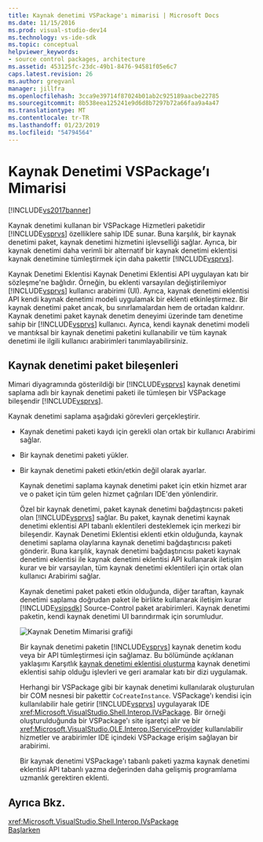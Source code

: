```yaml
---
title: Kaynak denetimi VSPackage'ı mimarisi | Microsoft Docs
ms.date: 11/15/2016
ms.prod: visual-studio-dev14
ms.technology: vs-ide-sdk
ms.topic: conceptual
helpviewer_keywords:
- source control packages, architecture
ms.assetid: 453125fc-23dc-49b1-8476-94581f05e6c7
caps.latest.revision: 26
ms.author: gregvanl
manager: jillfra
ms.openlocfilehash: 3cca9e39714f87024b01ab2c925189aacbe22785
ms.sourcegitcommit: 8b538eea125241e9d6d8b7297b72a66faa9a4a47
ms.translationtype: MT
ms.contentlocale: tr-TR
ms.lasthandoff: 01/23/2019
ms.locfileid: "54794564"
---
```

# <a name="source-control-vspackage-architecture"></a>Kaynak Denetimi VSPackage’ı Mimarisi
[!INCLUDE[vs2017banner](../../includes/vs2017banner.md)]

Kaynak denetimi kullanan bir VSPackage Hizmetleri paketidir [!INCLUDE[vsprvs](../../includes/vsprvs-md.md)] özelliklere sahip IDE sunar. Buna karşılık, bir kaynak denetimi paket, kaynak denetimi hizmetini işlevselliği sağlar. Ayrıca, bir kaynak denetimi daha verimli bir alternatif bir kaynak denetimi eklentisi kaynak denetimine tümleştirmek için daha pakettir [!INCLUDE[vsprvs](../../includes/vsprvs-md.md)].  
  
 Kaynak Denetimi Eklentisi Kaynak Denetimi Eklentisi API uygulayan katı bir sözleşme'ne bağlıdır. Örneğin, bu eklenti varsayılan değiştirilemiyor [!INCLUDE[vsprvs](../../includes/vsprvs-md.md)] kullanıcı arabirimi (UI). Ayrıca, kaynak denetimi eklentisi API kendi kaynak denetimi modeli uygulamak bir eklenti etkinleştirmez. Bir kaynak denetimi paket ancak, bu sınırlamalardan hem de ortadan kaldırır. Kaynak denetimi paket kaynak denetim deneyimi üzerinde tam denetime sahip bir [!INCLUDE[vsprvs](../../includes/vsprvs-md.md)] kullanıcı. Ayrıca, kendi kaynak denetimi modeli ve mantıksal bir kaynak denetimi paketini kullanabilir ve tüm kaynak denetimi ile ilgili kullanıcı arabirimleri tanımlayabilirsiniz.  
  
## <a name="source-control-package-components"></a>Kaynak denetimi paket bileşenleri  
 Mimari diyagramında gösterildiği bir [!INCLUDE[vsprvs](../../includes/vsprvs-md.md)] kaynak denetimi saplama adlı bir kaynak denetimi paketi ile tümleşen bir VSPackage bileşendir [!INCLUDE[vsprvs](../../includes/vsprvs-md.md)].  
  
 Kaynak denetimi saplama aşağıdaki görevleri gerçekleştirir.  
  
- Kaynak denetimi paketi kaydı için gerekli olan ortak bir kullanıcı Arabirimi sağlar.  
  
- Bir kaynak denetimi paketi yükler.  
  
- Bir kaynak denetimi paketi etkin/etkin değil olarak ayarlar.  
  
  Kaynak denetimi saplama kaynak denetimi paket için etkin hizmet arar ve o paket için tüm gelen hizmet çağrıları IDE'den yönlendirir.  
  
  Özel bir kaynak denetimi, paket kaynak denetimi bağdaştırıcısı paketi olan [!INCLUDE[vsprvs](../../includes/vsprvs-md.md)] sağlar. Bu paket, kaynak denetimi kaynak denetimi eklentisi API tabanlı eklentileri desteklemek için merkezi bir bileşendir. Kaynak Denetimi Eklentisi eklenti etkin olduğunda, kaynak denetimi saplama olaylarına kaynak denetimi bağdaştırıcısı paketi gönderir. Buna karşılık, kaynak denetimi bağdaştırıcısı paketi kaynak denetimi eklentisi ile kaynak denetimi eklentisi API kullanarak iletişim kurar ve bir varsayılan, tüm kaynak denetimi eklentileri için ortak olan kullanıcı Arabirimi sağlar.  
  
  Kaynak denetimi paket paketi etkin olduğunda, diğer taraftan, kaynak denetimi saplama doğrudan paket ile birlikte kullanarak iletişim kurar [!INCLUDE[vsipsdk](../../includes/vsipsdk-md.md)] Source-Control paket arabirimleri. Kaynak denetimi paketin, kendi kaynak denetimi UI barındırmak için sorumludur.  
  
  ![Kaynak Denetim Mimarisi grafiği](../../extensibility/internals/media/vsipsccarch.gif "VSIPSCCArch")  
  
  Bir kaynak denetimi paketin [!INCLUDE[vsprvs](../../includes/vsprvs-md.md)] kaynak denetim kodu veya bir API tümleştirmesi için sağlamaz. Bu bölümünde açıklanan yaklaşımı Karşıtlık [kaynak denetimi eklentisi oluşturma](../../extensibility/internals/creating-a-source-control-plug-in.md) kaynak denetimi eklentisi sahip olduğu işlevleri ve geri aramalar katı bir dizi uygulamak.  
  
  Herhangi bir VSPackage gibi bir kaynak denetimi kullanılarak oluşturulan bir COM nesnesi bir pakettir `CoCreateInstance`. VSPackage'ı kendisi için kullanılabilir hale getirir [!INCLUDE[vsprvs](../../includes/vsprvs-md.md)] uygulayarak IDE <xref:Microsoft.VisualStudio.Shell.Interop.IVsPackage>. Bir örneği oluşturulduğunda bir VSPackage'ı site işaretçi alır ve bir <xref:Microsoft.VisualStudio.OLE.Interop.IServiceProvider> kullanılabilir hizmetler ve arabirimler IDE içindeki VSPackage erişim sağlayan bir arabirimi.  
  
  Bir kaynak denetimi VSPackage'ı tabanlı paketi yazma kaynak denetimi eklentisi API tabanlı yazma değerinden daha gelişmiş programlama uzmanlık gerektiren eklenti.  
  
## <a name="see-also"></a>Ayrıca Bkz.  
 <xref:Microsoft.VisualStudio.Shell.Interop.IVsPackage>   
 [Başlarken](../../extensibility/internals/getting-started-with-source-control-vspackages.md)
